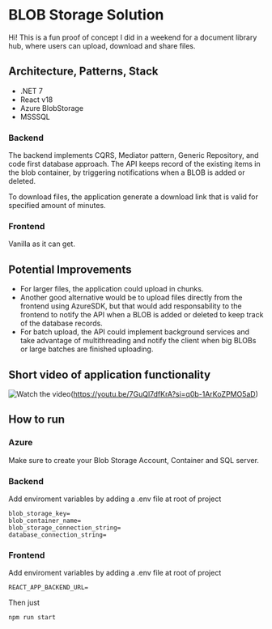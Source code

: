 # BLOB Storage Solution

Hi! This is a fun proof of concept I did in a weekend for a document library hub, where users can upload, download and share files.

## Architecture, Patterns, Stack

- .NET 7
- React v18
- Azure BlobStorage
- MSSSQL

### Backend

The backend implements CQRS, Mediator pattern, Generic Repository, and code first database approach. The API keeps record of the existing items in the blob container, by triggering notifications when a BLOB is added or deleted.

To download files, the application generate a download link that is valid for specified amount of minutes.

### Frontend

Vanilla as it can get.

## Potential Improvements

- For larger files, the application could upload in chunks.
- Another good alternative would be to upload files directly from the frontend using AzureSDK, but that would add responsability to the frontend to notify the API when a BLOB is added or deleted to keep track of the database records.
- For batch upload, the API could implement background services and take advantage of multithreading and notify the client when big BLOBs or large batches are finished uploading.

## Short video of application functionality

![Watch the video](https://youtu.be/7GuQl7dfKrA?si=q0b-1ArKoZPMO5aD/default.jpg)(https://youtu.be/7GuQl7dfKrA?si=q0b-1ArKoZPMO5aD)

## How to run

### Azure

Make sure to create your Blob Storage Account, Container and SQL server.

### Backend

Add enviroment variables by adding a .env file at root of project

```
blob_storage_key=
blob_container_name=
blob_storage_connection_string=
database_connection_string=
```

### Frontend

Add enviroment variables by adding a .env file at root of project

`REACT_APP_BACKEND_URL=`

Then just

`npm run start`
